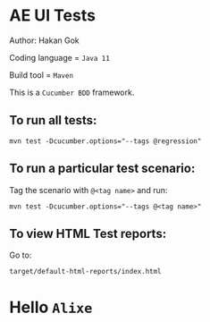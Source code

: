 # AE UI Tests

Author: Hakan Gok

Coding language = `Java 11`

Build tool = `Maven`

This is a `Cucumber BDD` framework.

## To run all tests:

`mvn test -Dcucumber.options="--tags @regression"`

## To run a particular test scenario:
Tag the scenario with `@<tag name>` and run:

`mvn test -Dcucumber.options="--tags @<tag name>"`

## To view HTML Test reports:

Go to:

`target/default-html-reports/index.html`

# Hello `Alixe`

